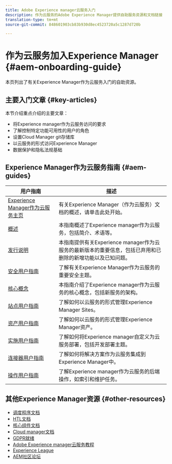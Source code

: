 ```yaml
---
title: Adobe Experience manager云服务入门
description: 作为云服务的Adobe Experience Manager提供自助服务资源和文档链接
translation-type: tm+mt
source-git-commit: 848601903cb83b930d8ec4523720a5c1287d720b

---
```



# 作为云服务加入Experience Manager {#aem-onboarding-guide}

本页列出了有关Experience Manager作为云服务入门的自助资源。

## 主要入门文章 {#key-articles}

本节介绍重点介绍的主要文章：

* 将Experience manager作为云服务访问的要求
* 了解控制特定功能可用性的用户的角色
* 设置Cloud Manager git存储库
* 以云服务的形式访问Experience Manager
* 数据保护和隐私法规基础

## Experience Manager作为云服务指南 {#aem-guides}

| 用户指南 | 描述 |
|---|---|
| [Experience Manager作为云服务主页](/help/landing/home.md) | 有关Experience Manager（作为云服务）文档的概述，请单击此处开始。 |
| [概述](/help/overview/home.md) | 本指南概述了Experience manager作为云服务，包括简介、术语等。 |
| [发行说明](/help/release-notes/home.md) | 本指南提供有关Experience manager作为云服务的最新版本的重要信息，包括已弃用和已删除的新增功能以及已知问题。 |
| [安全用户指南](/help/security/home.md) | 了解有关Experience Manager作为云服务的重要安全主题。 |
| [核心概念](/help/core-concepts/home.md) | 本指南介绍了Experience manager作为云服务的核心概念，包括新服务的架构。 |
| [站点用户指南](/help/sites-cloud/home.md) | 了解如何以云服务的形式管理Experience Manager Sites。 |
| [资产用户指南](/help/assets/home.md) | 了解如何以云服务的形式管理Experience Manager资产。 |
| [实施用户指南](/help/implementing/home.md) | 了解如何将Experience manager自定义为云服务部署，包括开发部署主题。 |
| [连接器用户指南](/help/connectors/home.md) | 了解如何将解决方案作为云服务集成到Experience Manager中。 |
| [操作用户指南](/help/operations/home.md) | 了解Experience manager作为云服务的后端操作，如索引和维护任务。 |

## 其他Experience Manager资源 {#other-resources}

* [调度程序文档](/help/implementing/dispatcher/overview.md)
* [HTL文档](https://docs.adobe.com/content/help/en/experience-manager-htl/using/overview.html)
* [核心组件文档](https://docs.adobe.com/content/help/en/experience-manager-core-components/using/introduction.html)
* [Cloud manager文档](https://docs.adobe.com/content/help/en/experience-manager-cloud-manager/using/introduction-to-cloud-manager.html)
* [GDPR就绪](/help/onboarding/data-privacy-and-protection-readiness/aem-readiness.md)
* [Adobe Experience manager云服务教程](https://docs.adobe.com/content/help/en/experience-manager-learn/cloud-service/overview.html)
* [Experience League](https://guided.adobe.com/?promoid=K42KVXHD&mv=other#solutions/experience-manager)
* [AEM社区论坛](https://forums.adobe.com/community/experience-cloud/marketing-cloud/experience-manager)